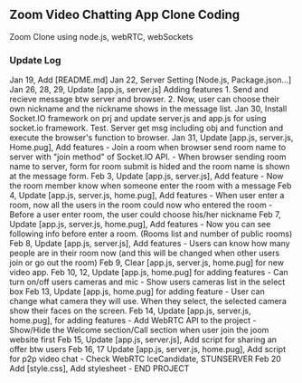 ## Zoom Video Chatting App Clone Coding
Zoom Clone using node.js, webRTC, webSockets

### Update Log
Jan 19, Add [README.md]
Jan 22, Server Setting [Node.js, Package.json...]
Jan 26, 28, 29, Update [app.js, server.js]
                Adding features 1. Send and recieve message btw server and browser.
                                2. Now, user can choose their own nickname and the nickname shows in the message list.
Jan 30, Install Socket.IO framework on prj and update server.js and app.js for using socket.io framework.
                Test. Server get msg including obj and function and execute the browser's function to browser.
Jan 31, Update [app.js, server.js, Home.pug], Add features
                - Join a room when browser send room name to server with "join method" of Socket.IO API.
                - When browser sending room name to server, form for room submit is hided and the room name is shown at the message form.
Feb 3, Update [app.js, server.js], Add feature
                - Now the room member know when someone enter the room with a message
Feb 4, Update [app.js, server.js, home.pug], Add features
                - When user enter a room, now all the users in the room could now who entered the room
                - Before a user enter room, the user could choose his/her nickname
Feb 7, Update [app.js, server.js, home.pug], Add features
                - Now you can see following info before enter a room.
                    (Rooms list and number of public rooms)
Feb 8, Update [app.js, server.js], Add features
                - Users can know how many people are in their room now
                    (and this will be changed when other users join or go out the room)
Feb 9, Clear [app.js, server.js, home.pug] for new video app.
Feb 10, 12, Update [app.js, home.pug] for adding features
                - Can turn on/off users cameras and mic
                - Show users cameras list in the select box
Feb 13, Update [app.js, home.pug] for adding feature
                - User can change what camera they will use. When they select, the selected camera show their faces on the screen.
Feb 14, Update [app.js, server.js, home.pug], for adding features
                - Add WebRTC API to the project
                - Show/Hide the Welcome section/Call section when user join the joom website first
Feb 15, Update [app.js, server.js], Add script for sharing an offer btw users
Feb 16, 17 Update [app.js, server.js, home.pug], Add script for p2p video chat
                - Check WebRTC IceCandidate, STUNSERVER
Feb 20 Add [style.css], Add stylesheet
                - END PROJECT